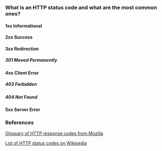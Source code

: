 ### What is an HTTP status code and what are the most common ones?

#### 1xx Informational



#### 2xx Success



#### 3xx Redirection

##### 301 Moved Permanently

#### 4xx Client Error

##### 403 Forbidden

##### 404 Not Found

#### 5xx Server Error


### References

[Glossary of HTTP response codes from Mozilla](https://developer.mozilla.org/en-US/docs/Web/HTTP/Response_codes)

[List of HTTP status codes on Wikipedia](https://en.wikipedia.org/wiki/List_of_HTTP_status_codes)
